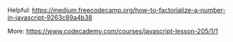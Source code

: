 

Helpful: https://medium.freecodecamp.org/how-to-factorialize-a-number-in-javascript-9263c89a4b38

More: https://www.codecademy.com/courses/javascript-lesson-205/1/1